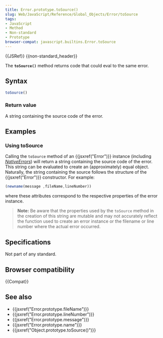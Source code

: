 ```yaml
---
title: Error.prototype.toSource()
slug: Web/JavaScript/Reference/Global_Objects/Error/toSource
tags:
- JavaScript
- Method
- Non-standard
- Prototype
browser-compat: javascript.builtins.Error.toSource
---
```

{{JSRef}} {{non-standard_header}}

The **`toSource()`** method returns code that could eval to the same error.

## Syntax

```js
toSource()
```

### Return value

A string containing the source code of the error.

## Examples

### Using toSource

Calling the `toSource` method of an {{jsxref("Error")}} instance (including
*[NativeErrors](/en-US/docs/Web/JavaScript/Reference/Global_Objects/Error#Error_types)*)
will return a string containing the source code of the error. This string can be
evaluated to create an (approximately) equal object. Naturally, the string
containing the source follows the structure of the {{jsxref("Error")}}
constructor. For example:

```js
(newname(message ,fileName,lineNumber))
```

where these attributes correspond to the respective properties of the error
instance.

> **Note:** Be aware that the properties used by the `toSource` method in the
> creation of this string are mutable and may not accurately reflect the
> function used to create an error instance or the filename or line number where
> the actual error occurred.

## Specifications

Not part of any standard.

## Browser compatibility

{{Compat}}

## See also

*   {{jsxref("Error.prototype.fileName")}}
*   {{jsxref("Error.prototype.lineNumber")}}
*   {{jsxref("Error.prototype.message")}}
*   {{jsxref("Error.prototype.name")}}
*   {{jsxref("Object.prototype.toSource()")}}
